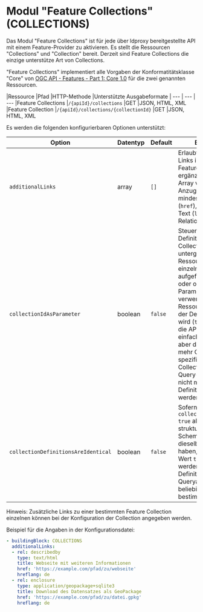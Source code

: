 # Modul "Feature Collections" (COLLECTIONS)

Das Modul "Feature Collections" ist für jede über ldproxy bereitgestellte API mit einem Feature-Provider zu aktivieren. Es stellt die Ressourcen "Collections" und "Collection" bereit. Derzeit sind Feature Collections die einzige unterstütze Art von Collections.

"Feature Collections" implementiert alle Vorgaben der Konformatitätsklasse "Core" von [OGC API - Features - Part 1: Core 1.0](http://www.opengis.net/doc/IS/ogcapi-features-1/1.0#rc_core) für die zwei genannten Ressourcen.

|Ressource |Pfad |HTTP-Methode |Unterstützte Ausgabeformate
| --- | --- | ---
|Feature Collections |`/{apiId}/collections` |GET |JSON, HTML, XML
|Feature Collection |`/{apiId}/collections/{collectionId}` |GET |JSON, HTML, XML

Es werden die folgenden konfigurierbaren Optionen unterstützt:

|Option |Datentyp |Default |Beschreibung
| --- | --- | --- | ---
|`additionalLinks` |array |`[]` |Erlaubt es, zusätzliche Links in der Ressource Feature Collections zu ergänzen. Der Wert ist ein Array von Link-Objekten. Anzugeben sind jeweils mindestens die URI (`href`), der anzuzeigende Text (`label`) und die Link-Relation (`rel`).
|`collectionIdAsParameter` |boolean |`false` |Steuert, ob in der API-Definition jede Feature Collection und untergeordnete Ressourcen jeweils als einzelne Ressource aufgeführt wird (`false`), oder ob ein Pfad-Parameter `collectionId` verwendet wird und jede Ressource nur einmal in der Definition spezifiziert wird (`true`). Bei `true` wird die API-Definition einfacher und kürzer, aber das Schema ist nicht mehr Collection-spezifisch und Collection-spezifische Query-Parameter können nicht mehr in der API-Definition spezifiziert werden.
|`collectionDefinitionsAreIdentical` |boolean |`false` |Sofern im Fall von `collectionIdAsParameter: true` alle Collections ein strukturell identisches Schema besitzen und dieselben Queryables haben, kann mit dem Wert `true` gesteuert werden, dass in der API-Definition Schema und Queryables aus einer beliebigen Collection bestimmt werden.

Hinweis: Zusätzliche Links zu einer bestimmten Feature Collection einzelnen können bei der Konfiguration der Collection angegeben werden.

Beispiel für die Angaben in der Konfigurationsdatei:

```yaml
- buildingBlock: COLLECTIONS
  additionalLinks:
  - rel: describedby
    type: text/html
    title: Webseite mit weiteren Informationen
    href: 'https://example.com/pfad/zu/webseite'
    hreflang: de
  - rel: enclosure
    type: application/geopackage+sqlite3
    title: Download des Datensatzes als GeoPackage
    href: 'https://example.com/pfad/zu/datei.gpkg'
    hreflang: de
```
